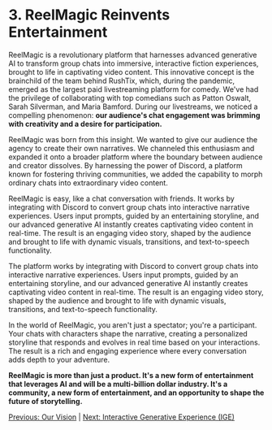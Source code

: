 # 3. ReelMagic Reinvents Entertainment

ReelMagic is a revolutionary platform that harnesses advanced generative AI to transform group chats into immersive, interactive fiction experiences, brought to life in captivating video content. This innovative concept is the brainchild of the team behind RushTix, which, during the pandemic, emerged as the largest paid livestreaming platform for comedy. We've had the privilege of collaborating with top comedians such as Patton Oswalt, Sarah Silverman, and Maria Bamford. During our livestreams, we noticed a compelling phenomenon: **our audience's chat engagement was brimming with creativity and a desire for participation.**

ReelMagic was born from this insight. We wanted to give our audience the agency to create their own narratives. We channeled this enthusiasm and expanded it onto a broader platform where the boundary between audience and creator dissolves. By harnessing the power of Discord, a platform known for fostering thriving communities, we added the capability to morph ordinary chats into extraordinary video content.

ReelMagic is easy, like a chat conversation with friends. It works by integrating with Discord to convert group chats into interactive narrative experiences. Users input prompts, guided by an entertaining storyline, and our advanced generative AI instantly creates captivating video content in real-time. The result is an engaging video story, shaped by the audience and brought to life with dynamic visuals, transitions, and text-to-speech functionality.

The platform works by integrating with Discord to convert group chats into interactive narrative experiences. Users input prompts, guided by an entertaining storyline, and our advanced generative AI instantly creates captivating video content in real-time. The result is an engaging video story, shaped by the audience and brought to life with dynamic visuals, transitions, and text-to-speech functionality.

In the world of ReelMagic, you aren't just a spectator; you're a participant. Your chats with characters shape the narrative, creating a personalized storyline that responds and evolves in real time based on your interactions. The result is a rich and engaging experience where every conversation adds depth to your adventure.

**ReelMagic is more than just a product. It's a new form of entertainment that leverages AI and will be a multi-billion dollar industry. It's a community, a new form of entertainment, and an opportunity to shape the future of storytelling.**

[Previous: Our Vision](https://github.com/rushtix/reelmagic/blob/main/docs/vision.md) | [Next: Interactive Generative Experience (IGE)](https://github.com/rushtix/reelmagic/blob/main/docs/ige.md)

